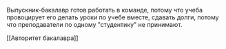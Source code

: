 Выпускник-бакалавр готов работать в команде, потому что учеба провоцирует его делать уроки по учебе вместе, сдавать долги, потому что преподаватели по одному "студентику" не принимают.

[[Авторитет бакалавра]]